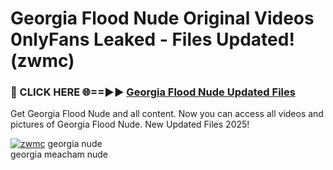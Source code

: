 # Georgia Flood Nude Original Videos 0nlyFans Leaked - Files Updated! (zwmc)

<h3>🔴 CLICK HERE 🌐==►► <a href="https://tinyurl.com/yc6ubb5a" rel="nofollow">Georgia Flood Nude Updated Files</a></h3>

Get Georgia Flood Nude and all content. Now you can access all videos and pictures of Georgia Flood Nude. New Updated Files 2025!

[![zwmc](https://i.imgur.com/7eu0CRL.gif)](https://tinyurl.com/yc6ubb5a)
georgia nude<br>
georgia meacham nude
